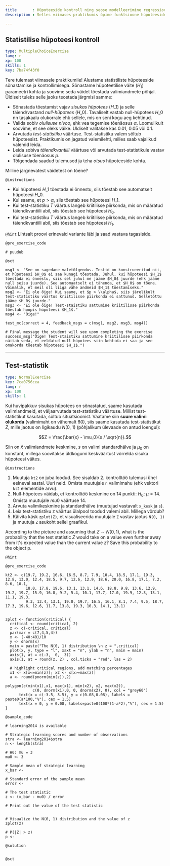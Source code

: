 ```yaml
---
title       : Hüpoteeside kontroll ning seose modelleerimine regressiooni abil
description : Selles viimases praktikumis õpime funktsioone hüpoteeside kontrollimiseks T testi abil. Seejärel tutvume võimalustega seose hindamiseks kahe tunnuse vahel ning selle modelleerimiseks regressiooni abil. 

---
```

## Statistilise hüpoteesi kontroll

```yaml
type: MultipleChoiceExercise
lang: r
xp: 100
skills: 1
key: 7ba74f43f0
```

Tere tulemast viimasele praktikumile! Alustame statistiliste hüpoteeside sõnastamise ja kontrollimisega. Sõnastame hüpoteetilise väite ($H_1$) parameetri kohta ja soovime seda väidet tõestada valimiandmete põhjal. Üldiselt tuleks selle jaoks teostada järgmisi samme:

* Sõnastada tõestamist vajav *sisukas hüpotees* ($H\_1$) ja selle täiend/vastand *null-hüpotees* ($H\_0$). Tavaliselt vastab null-hüpotees $H\_0$ nn tasakaalu olukorrale ehk sellele, mis on seni kogu aeg kehtinud.
* Valida sobiv *olulisuse nivoo*, ehk vea tegemise tõenäosus $\alpha$. Loomulikult soovime, et see oleks väike. Üldiselt valitakse kas 0.01, 0.05 või 0.1.
* Arvutada *test-statistiku* väärtuse. Test-statistiku valem sõltub hüpoteesist. Praktikumis on jagatud valemilehti, milles saab vajalikud valemid leida.
* Leida sobiva *täiendkvantiili* väärtuse või arvutada test-statistikule vastav olulisuse tõenäosus $p$.
* Tõlgendada saadud tulemused ja teha *otsus* hüpoteeside kohta.

Milline järgnevatest väidetest on tõene?

`@instructions`
- Kui hüpoteesi $H\_1$ tõestada ei õnnestu, siis tõestab see automatselt hüpoteesi $H\_0$.
- Kui saame, et $p>\alpha$, siis tõestab see hüpoteesi $H\_1$.
- Kui test-statistiku $T$ väärtus langeb kriitilisse piirkonda, mis on määratud täiendkvantiili abil, siis tõestab see hüpoteesi $H_0$.
- Kui test-statistiku $T$ väärtus langeb kriitilisse piirkonda, mis on määratud täiendkvantiili abil, siis tõestab see hüpoteesi $H_1$.

`@hint`
Lihtsalt proovi erinevaid variante läbi ja saad vastava tagasiside.

`@pre_exercise_code`
```{r}
# puudub
```

`@sct`
```{r}
msg1 <- "See on sagedane valetõlgendus. Testid on konstrueeritud nii, et hüpoteesi $H_0$ ei saa kunagi tõestada. Juhul, kui hüpoteesi $H_1$ tõestada ei õnnestu, siis sel juhul me jääme $H_0$ juurde (ehk jääme null seisu juurde). See automaatselt ei tähenda, et $H_0$ on tõene. Võimalik, et meil oli liiga vähe andmeid $H_1$ tõestamiseks."
msg2 <- "Ei ole õige! Kui saame, et $p > \\alpha$, siis järelikult test-statistiku väärtus kriitilisse piirkonda ei sattunud. Selletõttu jääme $H_0$ juurde."
msg3 <- "Ei ole õige! Test-staistiku sattumine kriitilisse piirkonda tõestab hoopis hüpoteesi $H_1$."
msg4 <- "Õige!"

test_mc(correct = 4, feedback_msgs = c(msg1, msg2, msg3, msg4))

# Final message the student will see upon completing the exercise
success_msg("Õige! Test-staistiku sattumine kriitilisse piirkonda näitab seda, et eeldatud null-hüpotees siin kehtida ei saa ja see omakorda tõestab hüpoteesi $H_1$.")
```


---
## Test-statistik

```yaml
type: NormalExercise
key: 7ca0756cea
lang: r
xp: 100
skills: 1
```
Kui huvipakkuv sisukas hüpotees on sõnastatud, saame kasutada valimiandmeid, et väljaarvutada test-statistiku väärtuse. Millist test-statistikut kasutada, sõltub situatsioonist. Vaatame siin **suure valimi olukorda** (valimimaht on vähemalt 60), siis saame kasutada test-statistikut $Z$, mille jaotus on ligikaudu $N(0,\ 1)$ (põhjalikum ülevaade on antud loengul):

$$Z = \frac{\bar{x} - \mu_0}{s / \sqrt{n}}.$$

Siin on $\bar{x}$ valimiandmete keskmine, $s$ on valimi standardhälve ja $\mu_0$ on konstant, millega soovitakse üldkogumi keskväärtust võrrelda sisuka hüpoteesi väites.

`@instructions`

1. Muutuja `kt2` on juba loodud. See sisaldab 2. kontrolltöö tulemusi ühel eelneval aastal. Uuri neid. Omista muutujale `n` valimimahu (ehk vektori `kt2` elementide arvu).
2. Null-hõpotees väidab, et kontrolltöö keskmine on 14 punkti: $H_0: \ \mu=14$. Omista muutujale $mu0$ väärtuse 14.
3. Arvuta valimikeskmine ja standardhälve (muutujad vastavalt `x_kesk` ja `s`).
4. Leia test-statistiku `Z` väärtus ülalpool toodud valemi abil. Millega võrdub?
5. Käivita käsk `zplot(Z)`, et visualiseerida muutujale `Z` vastav jaotus `N(0, 1)` ja muutuja `Z` asukoht sellel graafikul.

According to the picture and assuming that $Z \sim N(0,1)$, what is the probability that the test statistic $Z$ would take on a value even further away from it's expected value than the current value $z$? Save this probability to the object p.

`@hint`

`@pre_exercise_code`
```{r}
kt2 <- c(19.7, 19.2, 16.6, 16.5, 8.7, 7.9, 10.4, 18.5, 17.1, 19.3, 12.8, 13.0, 12.4, 18.5, 9.7, 12.6, 12.9, 18.6, 20.0, 16.8, 17.1, 7.2, 8.6, 10.1,
         18.0, 17.8, 19.6, 13.1, 13.1, 14.6, 18.8, 9.8, 13.6, 12.9, 19.2, 19.7, 15.9, 16.8, 9.2, 5.4, 10.1, 17.7, 17.0, 19.9, 12.3, 13.1, 11.1, 19.3,
         9.3, 13.4, 13.1, 19.0, 19.7, 16.5, 16.1, 8.1, 7.4, 9.5, 18.7, 17.3, 19.6, 12.6, 11.7, 13.8, 19.3, 10.3, 14.1, 13.1)


zplot <- function(critical) {
  critical <- round(critical, 2)
  z <- c(-critical, critical)
  par(mar = c(7,4,5,4))
  x <- (-40:40)/10
  y <- dnorm(x)
  main = paste("The N(0, 1) distribution \n z = ",critical)
  plot(x, y, type = "l", xaxt = "n", ylab = "n", main = main)
  axis(1, at = c(-3,  0,  3))
  axis(1, at = round(z, 2) , col.ticks = "red", las = 2)
  
  # highlight critical regions, add matching percentages
  x1 <- x[x<=min(z)]; x2 <- x[x>=max(z)]
  a <- round(pnorm(min(z)),2)
  
polygon(c(min(x1),x1, max(x1), min(x2), x2, max(x2)),
            c(0, dnorm(x1),0, 0, dnorm(x2), 0), col = "grey60")
      text(x = c(-3.5, 3.5), y = c(0.08,0.08), labels = paste0(a*100,"%"), cex = 1.5)
      text(x = 0, y = 0.08, labels=paste0(100*(1-a*2),"%"), cex = 1.5)
}
```

`@sample_code`
```{r}
# learning2014 is available

# Strategic learning scores and number of observations
stra <- learning2014$stra
n <- length(stra)

# H0: mu = 3
mu0 <- 3

# Sample mean of strategic learning
x_bar <- 

# Standard error of the sample mean
error <-

# The test statistic
z <- (x_bar - mu0) / error

# Print out the value of the test statistic


# Visualize the N(0, 1) distribution and the value of z 
zplot(z)

# P(|Z| > z)
p <- 

```

`@solution`
```{r}

```

`@sct`
```{r}

```

